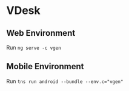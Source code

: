 # VDesk

## Web Environment

Run `ng serve -c vgen`

## Mobile Environment

Run `tns run android --bundle --env.c="vgen"`
